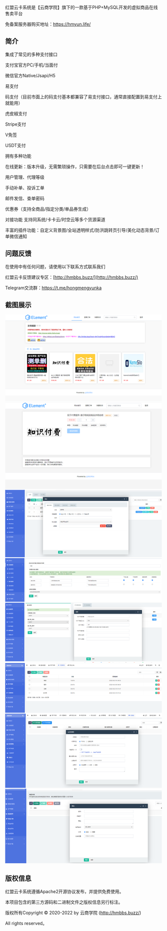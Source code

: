 红盟云卡系统是【云商学院】旗下的一款基于PHP+MySQL开发的虚拟商品在线售卖平台

免备案服务器购买地址：https://hmyun.life/

## 简介

集成了常见的多种支付接口

支付宝官方PC/手机/当面付

微信官方Native/Jsapi/H5

易支付

码支付（目前市面上的码支付基本都兼容了易支付接口，通常直接配置到易支付上就能用）

虎皮椒支付

Stripe支付

V免签

USDT支付

拥有多种功能

在线更新：版本升级，无需繁琐操作，只需要在后台点击即可一键更新！

用户管理、代理等级

手动补单、投诉工单

邮件发信、查单密码

优惠券（支持全商品/指定分类/单品券生成）

对接功能 支持同系统/卡卡云/时空云等多个货源渠道

丰富的插件功能：自定义背景图/全站透明样式/防洪跳转页引导/美化动态背景/订单微信通知


## 问题反馈

在使用中有任何问题，请使用以下联系方式联系我们

红盟云卡反馈建议专区：[http://hmbbs.buzz/](http://hmbbs.buzz/)

Telegram交流群：https://t.me/hongmengyunka


## 截图展示
![卡片首页](images/5.png)
![商品详情页](images/6.png)
![商品列表](images/7.png)
![购买配置](images/3.png)
![通知配置](images/1.png)
![代理功能](images/2.png)
![优惠券功能](images/4.png)
![商品分类](images/8.png)



## 版权信息

红盟云卡系统遵循Apache2开源协议发布，并提供免费使用。

本项目包含的第三方源码和二进制文件之版权信息另行标注。

版权所有Copyright © 2020-2022 by 云商学院 (http://hmbbs.buzz/)

All rights reserved。
